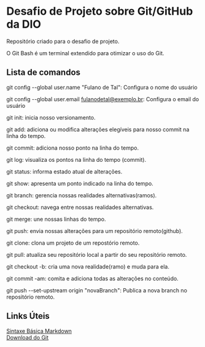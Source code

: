 # Desafio de Projeto sobre Git/GitHub da DIO
Repositório criado para o desafio de projeto.

O Git Bash é um terminal extendido para otimizar o uso do Git.

## Lista de comandos

git config --global user.name "Fulano de Tal": Configura o nome do usuário

git config --global user.email fulanodetal@exemplo.br: Configura o email do usuário

git init: inicia nosso versionamento.

git add: adiciona ou modifica alterações elegíveis para nosso commit na linha do tempo.

git commit: adiciona nosso ponto na linha do tempo.

git log: visualiza os pontos na linha do tempo (commit).

git status: informa estado atual de alterações.

git show: apresenta um ponto indicado na linha do tempo.

git branch: gerencia nossas realidades alternativas(ramos).

git checkout: navega entre nossas realidades alternativas.

git merge: une nossas linhas do tempo.

git push: envia nossas alterações para um repositório remoto(github).

git clone: clona um projeto de um repostório remoto.

git pull: atualiza seu repositório local a partir do seu repositório remoto.

git checkout -b: cria uma nova realidade(ramo) e muda para ela.

git commit -am: comita e adiciona todas as alterações no conteúdo.

git push --set-upstream origin "novaBranch": Publica a nova branch no repositório remoto.

## Links Úteis
[Sintaxe Básica Markdown](https://www.markdownguide.org/)  
[Download do Git](https://git-scm.com/downloads)
